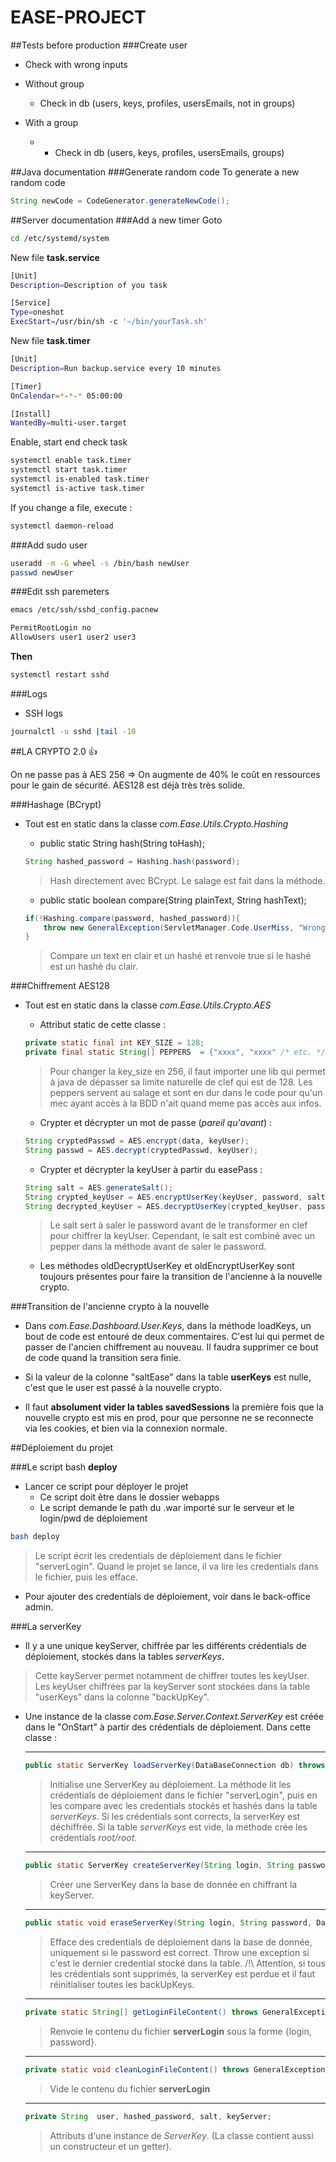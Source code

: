 # EASE-PROJECT

##Tests before production
###Create user
* Check with wrong inputs
* Without group
  * Check in db (users, keys, profiles, usersEmails, not in groups)

* With a group
  * * Check in db (users, keys, profiles, usersEmails, groups)

##Java documentation
###Generate random code
To generate a new random code
```java
String newCode = CodeGenerator.generateNewCode();
```

##Server documentation
###Add a new timer
Goto
```bash
cd /etc/systemd/system
```

New file **task.service**
```bash
[Unit]
Description=Description of you task

[Service]
Type=oneshot
ExecStart=/usr/bin/sh -c '~/bin/yourTask.sh'
```

New file **task.timer**
```bash
[Unit]
Description=Run backup.service every 10 minutes

[Timer]
OnCalendar=*-*-* 05:00:00

[Install]
WantedBy=multi-user.target
```
Enable, start end check task
```bash
systemctl enable task.timer
systemctl start task.timer
systemctl is-enabled task.timer
systemctl is-active task.timer
```
If you change a file, execute :
```bash
systemctl daemon-reload
```

###Add sudo user
```bash
useradd -m -G wheel -s /bin/bash newUser
passwd newUser
```

###Edit ssh paremeters
```bash
emacs /etc/ssh/sshd_config.pacnew

PermitRootLogin no
AllowUsers user1 user2 user3
```
**Then**
```bash
systemctl restart sshd
```

###Logs
* SSH logs
```bash
journalctl -u sshd |tail -10
```

##LA CRYPTO 2.0 :+1:

On ne passe pas à AES 256 => On augmente de 40% le coût en ressources pour le gain de sécurité. AES128 est déjà très très solide.

###Hashage (BCrypt)
* Tout est en static dans la classe *com.Ease.Utils.Crypto.Hashing*
    * public static String hash(String toHash);
    ```java
    String hashed_password = Hashing.hash(password);
    ```
    > Hash directement avec BCrypt. Le salage est fait dans la méthode.
    
    * public static boolean compare(String plainText, String hashText);
    ```java
    if(!Hashing.compare(password, hashed_password)){
        throw new GeneralException(ServletManager.Code.UserMiss, "Wrong email or password.");
    }
    ```
    > Compare un text en clair et un hashé et renvoie true si le hashé est un hashé du clair.

###Chiffrement AES128
* Tout est en static dans la classe *com.Ease.Utils.Crypto.AES*
    * Attribut static de cette classe :
    ```java
    private static final int KEY_SIZE = 128;
    private final static String[] PEPPERS  = {"xxxx", "xxxx" /* etc. */};
    ```
    > Pour changer la key_size en 256, il faut importer une lib qui permet à java de dépasser sa limite naturelle de clef qui est de 128.
    > Les peppers servent au salage et sont en dur dans le code pour qu'un mec ayant accès à la BDD n'ait quand meme pas accès aux infos.
    
    * Crypter et décrypter un mot de passe (*pareil qu'avant*) :
    ```java
    String cryptedPasswd = AES.encrypt(data, keyUser);
    String passwd = AES.decrypt(cryptedPasswd, keyUser);
    ```
    
    * Crypter et décrypter la keyUser à partir du easePass :
    ```java
    String salt = AES.generateSalt();
    String crypted_keyUser = AES.encryptUserKey(keyUser, password, salt);
    String decrypted_keyUser = AES.decryptUserKey(crypted_keyUser, password, salt);
    ```
    > Le salt sert à saler le password avant de le transformer en clef pour chiffrer la keyUser. Cependant, le salt est combiné avec un pepper dans la méthode avant de saler le password.
    
    * Les méthodes oldDecryptUserKey et oldEncryptUserKey sont toujours présentes pour faire la transition de l'ancienne à la nouvelle crypto.
    
###Transition de l'ancienne crypto à la nouvelle
* Dans *com.Ease.Dashboard.User.Keys*, dans la méthode loadKeys, un bout de code est entouré de deux commentaires. C'est lui qui permet de passer de l'ancien chiffrement au nouveau. Il faudra supprimer ce bout de code quand la transition sera finie.

* Si la valeur de la colonne "saltEase" dans la table **userKeys** est nulle, c'est que le user est passé à la nouvelle crypto.

* Il faut **absolument vider la tables savedSessions** la première fois que la nouvelle crypto est mis en prod, pour que personne ne se reconnecte via les cookies, et bien via la connexion normale.


##Déploiement du projet

###Le script bash **deploy**
* Lancer ce script pour déployer le projet    
    * Ce script doit être dans le dossier webapps
    * Le script demande le path du .war importé sur le serveur et le login/pwd de déploiement
```bash
bash deploy
```
> Le script écrit les credentials de déploiement dans le fichier "serverLogin". Quand le projet se lance, il va lire les credentials dans le fichier, puis les efface.

* Pour ajouter des credentials de déploiement, voir dans le back-office admin.

###La serverKey
* Il y a une unique keyServer, chiffrée par les différents crédentials de déploiement, stockés dans la tables *serverKeys*.
> Cette keyServer permet notamment de chiffrer toutes les keyUser. Les keyUser chiffrées par la keyServer sont stockées dans la table "userKeys" dans la colonne "backUpKey".

* Une instance de la classe *com.Ease.Server.Context.ServerKey* est créée dans le "OnStart" à partir des crédentials de déploiement. Dans cette classe :
    
    ---
    ```java
    public static ServerKey loadServerKey(DataBaseConnection db) throws GeneralException, SQLException ;
    ```
    > Initialise une ServerKey au déploiement. La méthode lit les crédentials de déploiement dans le fichier "serverLogin", puis en les compare avec les credentials stockés et hashés dans la table *serverKeys*. Si les crédentials sont corrects, la serverKey est déchiffrée. 
    Si la table *serverKeys* est vide, la méthode crée les crédentials *root/root*.

    ---
    ```java
    public static ServerKey createServerKey(String login, String password, String keyServer, DataBaseConnection db) throws GeneralException ;
    ```
    > Créer une ServerKey dans la base de donnée en chiffrant la keyServer.

    ---
    ```java
    public static void eraseServerKey(String login, String password, DataBaseConnection db) throws GeneralException ;
    ```
    > Efface des credentials de déploiement dans la base de donnée, uniquement si le password est correct. Throw une exception si c'est le dernier credential stocké dans la table.
    /!\ Attention, si tous les crédentials sont supprimés, la serverKey est perdue et il faut réinitialiser toutes les backUpKeys.

    ---
    ```java
    private static String[] getLoginFileContent() throws GeneralException ;
    ```
    > Renvoie le contenu du fichier **serverLogin** sous la forme {login, password}.

    ---
    ```java
    private static void cleanLoginFileContent() throws GeneralException ;
    ```
    > Vide le contenu du fichier **serverLogin**

    ---
    ```java
    private String 	user, hashed_password, salt, keyServer;
    ```
    > Attributs d'une instance de *ServerKey*. (La classe contient aussi un constructeur et un getter).
